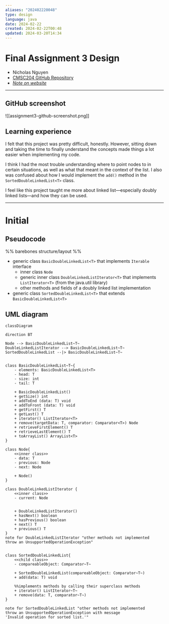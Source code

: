 ```yaml
---
aliases: "202402220048"
type: design
language: java
date: 2024-02-22
created: 2024-02-22T00:48
updated: 2024-03-20T14:34
---
```

# Final Assignment 3 Design
- Nicholas Nguyen
- [CMSC204 GitHub Repository](https://github.com/nick-nugat/cmsc204)
- [*Note on website*](https://nick-nugat.github.io/coding-notes/project-designs/cmsc204/NguyenNicholas_Assignment3_Design/assignment3-design-initial)
___
## GitHub screenshot
![[assignment3-github-screenshot.png]]

## Learning experience
I felt that this project was pretty difficult, honestly. However, sitting down and taking the time to finally understand the concepts made things a lot easier when implementing my code.

I think I had the most trouble understanding where to point nodes to in certain situations, as well as what that meant in the context of the list. I also was confused about how I would implement the `add()` method in the `SortedDoubleLinkedList<T>` class.

I feel like this project taught me more about linked list—especially doubly linked lists—and how they can be used.

___
# Initial
## Pseudocode
%% barebones structure/layout %%
- generic class `BasicDoubleLinkedList<T>` that implements `Iterable` interface
	- inner class `Node`
	- generic inner class `DoubleLinkedListIterator<T>` that implements `ListIterator<T>` (from the java.util library)
	- other methods and fields of a doubly linked list implementation
- generic class `SortedDoubleLinkedList<T>` that extends `BasicDoubleLinkedList<T>`

## UML diagram
```mermaid
classDiagram

direction BT

Node --> BasicDoubleLinkedList~T~
DoubleLinkedListIterator --> BasicDoubleLinkedList~T~
SortedDoubleLinkedList --|> BasicDoubleLinkedList~T~


class BasicDoubleLinkedList~T~{
    - elements: BasicDoubleLinkedList<T>
	- head: T
	- size: int
	- tail: T

	+ BasicDoubleLinkedList()
	+ getSize() int
	+ addToEnd (data: T) void
	+ addToFront (data: T) void
	+ getFirst() T
	+ getLast() T
	+ iterator() ListIterator<T>
	+ remove(targetData: T, comparator: Comparator<T>) Node
	+ retrieveFirstElement() T
	+ retrieveLastElement() T
	+ toArrayList() ArrayList<T>
}

class Node{
	<<inner class>>
	- data: T  
	- previous: Node  
	- next: Node
	
	+ Node()
}

class DoubleLinkedListIterator {
	<<inner class>>
	- current: Node


	+ DoubleLinkedListIterator()
	+ hasNext() boolean
	+ hasPrevious() boolean
	+ next() T
	+ previous() T
}
note for DoubleLinkedListIterator "other methods not implemented 
throw an UnsupportedOperationException"


class SortedDoubleLinkedList{
	<<child class>>
	- compareableObject: Comparator~T~

	+ SortedDoubleLinkedList(compareableObject: Comparator~T~)
	+ add(data: T) void
	
	%%implements methods by calling their superclass methods
	+ iterator() ListIterator~T~
	+ remove(data: T, comparator~T~)
}

note for SortedDoubleLinkedList "other methods not implemented 
throw an UnsupportedOperationException with message
'Invalid operation for sorted list.'"
```